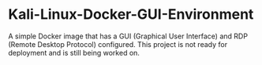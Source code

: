 # Kali-Linux-Docker-GUI-Environment

A simple Docker image that has a GUI (Graphical User Interface) and RDP (Remote Desktop Protocol) configured. This project is not ready for deployment and is still being worked on.
